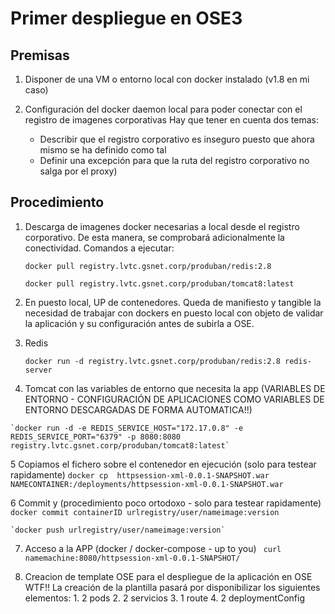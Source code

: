 # Primer despliegue en OSE3

## Premisas
  1. Disponer de una VM o entorno local con docker instalado (v1.8 en mi caso)
  
  2. Configuración del docker daemon local para poder conectar con el registro de imagenes corporativas
     Hay que tener en cuenta dos temas:

      * Describir que el registro corporativo es inseguro puesto que ahora mismo se ha definido como tal 
      * Definir una excepción para que la ruta del registro corporativo no salga por el proxy)
  

## Procedimiento
  1. Descarga de imagenes docker necesarias a local desde el registro corporativo. De esta manera, se comprobará adicionalmente la conectividad. Comandos a ejecutar:

        `docker pull registry.lvtc.gsnet.corp/produban/redis:2.8`
        
        `docker pull registry.lvtc.gsnet.corp/produban/tomcat8:latest`
  
  2. En puesto local, UP de contenedores. Queda de manifiesto y tangible la necesidad de trabajar con dockers en puesto local con objeto de validar la aplicación y su configuración antes de subirla a OSE. 

  3. Redis   
   
        `docker run -d registry.lvtc.gsnet.corp/produban/redis:2.8 redis-server`  

  4. Tomcat con las variables de entorno que necesita la app (VARIABLES DE ENTORNO - CONFIGURACIÓN DE APLICACIONES COMO VARIABLES DE ENTORNO DESCARGADAS DE FORMA AUTOMATICA!!)
   
    `docker run -d -e REDIS_SERVICE_HOST="172.17.0.8" -e REDIS_SERVICE_PORT="6379" -p 8080:8080    registry.lvtc.gsnet.corp/produban/tomcat8:latest`
    
  5 Copiamos el fichero sobre el contenedor en ejecución (solo para testear rapidamente)
    `docker cp  httpsession-xml-0.0.1-SNAPSHOT.war NAMECONTAINER:/deployments/httpsession-xml-0.0.1-SNAPSHOT.war`
  
  6 Commit y (procedimiento poco ortodoxo - solo para testear rapidamente)
    `docker commit containerID urlregistry/user/nameimage:version`

    `docker push urlregistry/user/nameimage:version`
    
  7. Acceso a la APP (docker / docker-compose - up to you)
  ` curl namemachine:8080/httpsession-xml-0.0.1-SNAPSHOT/`

  4. Creacion de template OSE para el despliegue de la aplicación en OSE
  WTF!!
    La creación de la plantilla pasará por disponibilizar los siguientes elementos:
    1. 2 pods
    2. 2 servicios
    3. 1 route
    4. 2 deploymentConfig
    
   

  

